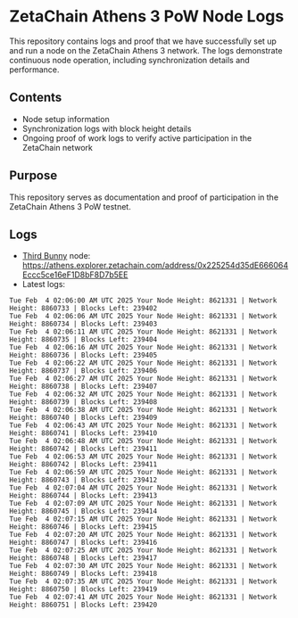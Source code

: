 # ZetaChain Athens 3 PoW Node Logs
This repository contains logs and proof that we have successfully set up and run a node on the ZetaChain Athens 3 network. The logs demonstrate continuous node operation, including synchronization details and performance.

## Contents
- Node setup information
- Synchronization logs with block height details
- Ongoing proof of work logs to verify active participation in the ZetaChain network

## Purpose
This repository serves as documentation and proof of participation in the ZetaChain Athens 3 PoW testnet.

## Logs

- [Third Bunny](https://thirdbunny.xyz/) node: https://athens.explorer.zetachain.com/address/0x225254d35dE666064Eccc5ce16eF1D8bF8D7b5EE
- Latest logs:
```
Tue Feb  4 02:06:00 AM UTC 2025 Your Node Height: 8621331 | Network Height: 8860733 | Blocks Left: 239402
Tue Feb  4 02:06:06 AM UTC 2025 Your Node Height: 8621331 | Network Height: 8860734 | Blocks Left: 239403
Tue Feb  4 02:06:11 AM UTC 2025 Your Node Height: 8621331 | Network Height: 8860735 | Blocks Left: 239404
Tue Feb  4 02:06:16 AM UTC 2025 Your Node Height: 8621331 | Network Height: 8860736 | Blocks Left: 239405
Tue Feb  4 02:06:22 AM UTC 2025 Your Node Height: 8621331 | Network Height: 8860737 | Blocks Left: 239406
Tue Feb  4 02:06:27 AM UTC 2025 Your Node Height: 8621331 | Network Height: 8860738 | Blocks Left: 239407
Tue Feb  4 02:06:32 AM UTC 2025 Your Node Height: 8621331 | Network Height: 8860739 | Blocks Left: 239408
Tue Feb  4 02:06:38 AM UTC 2025 Your Node Height: 8621331 | Network Height: 8860740 | Blocks Left: 239409
Tue Feb  4 02:06:43 AM UTC 2025 Your Node Height: 8621331 | Network Height: 8860741 | Blocks Left: 239410
Tue Feb  4 02:06:48 AM UTC 2025 Your Node Height: 8621331 | Network Height: 8860742 | Blocks Left: 239411
Tue Feb  4 02:06:53 AM UTC 2025 Your Node Height: 8621331 | Network Height: 8860742 | Blocks Left: 239411
Tue Feb  4 02:06:59 AM UTC 2025 Your Node Height: 8621331 | Network Height: 8860743 | Blocks Left: 239412
Tue Feb  4 02:07:04 AM UTC 2025 Your Node Height: 8621331 | Network Height: 8860744 | Blocks Left: 239413
Tue Feb  4 02:07:09 AM UTC 2025 Your Node Height: 8621331 | Network Height: 8860745 | Blocks Left: 239414
Tue Feb  4 02:07:15 AM UTC 2025 Your Node Height: 8621331 | Network Height: 8860746 | Blocks Left: 239415
Tue Feb  4 02:07:20 AM UTC 2025 Your Node Height: 8621331 | Network Height: 8860747 | Blocks Left: 239416
Tue Feb  4 02:07:25 AM UTC 2025 Your Node Height: 8621331 | Network Height: 8860748 | Blocks Left: 239417
Tue Feb  4 02:07:30 AM UTC 2025 Your Node Height: 8621331 | Network Height: 8860749 | Blocks Left: 239418
Tue Feb  4 02:07:35 AM UTC 2025 Your Node Height: 8621331 | Network Height: 8860750 | Blocks Left: 239419
Tue Feb  4 02:07:41 AM UTC 2025 Your Node Height: 8621331 | Network Height: 8860751 | Blocks Left: 239420
```
